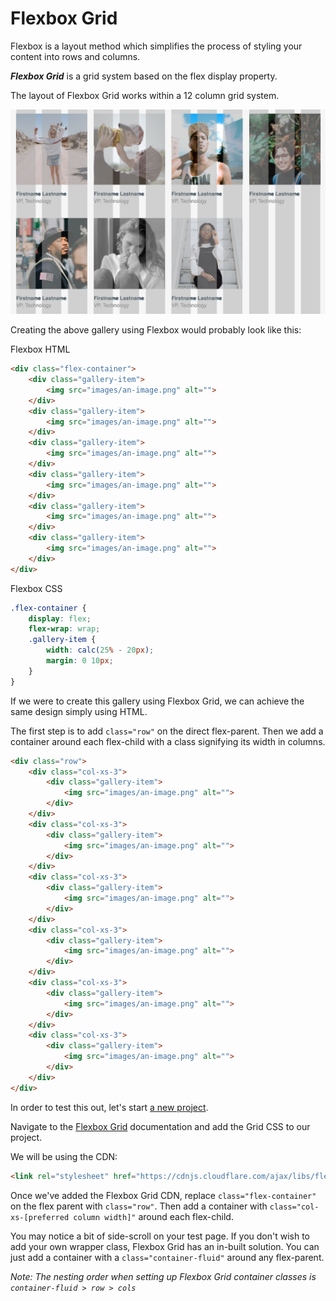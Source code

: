 # Flexbox Grid

Flexbox is a layout method which simplifies the process of styling your content into rows and columns.

___Flexbox Grid___ is a grid system based on the flex display property.

The layout of Flexbox Grid works within a 12 column grid system.

![Gallery image](/images/basic-gallery.png)

Creating the above gallery using Flexbox would probably look like this:

Flexbox HTML
```html
<div class="flex-container">
    <div class="gallery-item">
        <img src="images/an-image.png" alt="">
    </div>
    <div class="gallery-item">
        <img src="images/an-image.png" alt="">
    </div>
    <div class="gallery-item">
        <img src="images/an-image.png" alt="">
    </div>
    <div class="gallery-item">
        <img src="images/an-image.png" alt="">
    </div>
    <div class="gallery-item">
        <img src="images/an-image.png" alt="">
    </div>
    <div class="gallery-item">
        <img src="images/an-image.png" alt="">
    </div>
</div>
```

Flexbox CSS
```css
.flex-container {
    display: flex;
    flex-wrap: wrap;
    .gallery-item {
        width: calc(25% - 20px);
        margin: 0 10px;
    }
}
```

If we were to create this gallery using Flexbox Grid, we can achieve the same design simply using HTML.

The first step is to add `class="row"` on the direct flex-parent. Then we add a container around each flex-child with a class signifying its width in columns.


```html
<div class="row">
    <div class="col-xs-3">
        <div class="gallery-item">
            <img src="images/an-image.png" alt="">
        </div>
    </div>
    <div class="col-xs-3">
        <div class="gallery-item">
            <img src="images/an-image.png" alt="">
        </div>
    </div>
    <div class="col-xs-3">
        <div class="gallery-item">
            <img src="images/an-image.png" alt="">
        </div>
    </div>
    <div class="col-xs-3">
        <div class="gallery-item">
            <img src="images/an-image.png" alt="">
        </div>
    </div>
    <div class="col-xs-3">
        <div class="gallery-item">
            <img src="images/an-image.png" alt="">
        </div>
    </div>
    <div class="col-xs-3">
        <div class="gallery-item">
            <img src="images/an-image.png" alt="">
        </div>
    </div>
</div>
```

In order to test this out, let's start [a new project](/flexbox-grid-test.html).

Navigate to the [Flexbox Grid](https://github.com/kristoferjoseph/flexboxgrid) documentation and add the Grid CSS to our project.

We will be using the CDN:
```html
<link rel="stylesheet" href="https://cdnjs.cloudflare.com/ajax/libs/flexboxgrid/6.3.1/flexboxgrid.min.css" type="text/css" >
```

Once we've added the Flexbox Grid CDN, replace `class="flex-container"` on the flex parent with `class="row"`.
Then add a container with `class="col-xs-[preferred column width]"` around each flex-child.

You may notice a bit of side-scroll on your test page. If you don't wish to add your own wrapper class, Flexbox Grid has an in-built solution. You can just add a container with a `class="container-fluid"` around any flex-parent.

_Note: The nesting order when setting up Flexbox Grid container classes is `container-fluid > row > cols`_
